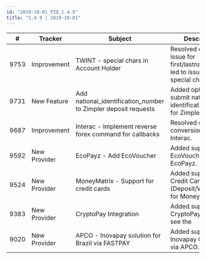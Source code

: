 ```yaml
--- 
id: "2019-10-01_PIQ_1.4.9"
title: "1.4.9 | 2019-10-01"
--- 
```



| #    | Tracker      | Subject                                                        | Description                                                                               |
|------|--------------|----------------------------------------------------------------|-------------------------------------------------------------------------------------------|
| 9753 | Improvement  | TWINT - special chars in Account Holder                        | Resolved encoding issue for   first/lastname which led to issues with special characters. |
| 9731 | New Feature  | Add national_identification_number to Zimpler deposit requests | Added option to submit national   identification number for Zimpler.                      |
| 9687 | Improvement  | Interac - Implement reverse forex command for callbacks        | Resolved currency conversion issue   for Interac.                                         |
| 9592 | New Provider | EcoPayz - Add EcoVoucher                                       | Added support for EcoVoucher via   EcoPayz.                                               |
| 9524 | New Provider | MoneyMatrix - Support for credit cards                         | Added support for Credit Card (Deposit/Withdrawal) for MoneyMatrix.                       |
| 9383 | New Provider | CryptoPay Integration                                          | Added support for CryptoPay. Please   see the                                             |
| 9020 | New Provider | APCO - Inovapay solution for Brazil via FASTPAY                | Added support for Inovapay Gateway   via APCO.                                            |
